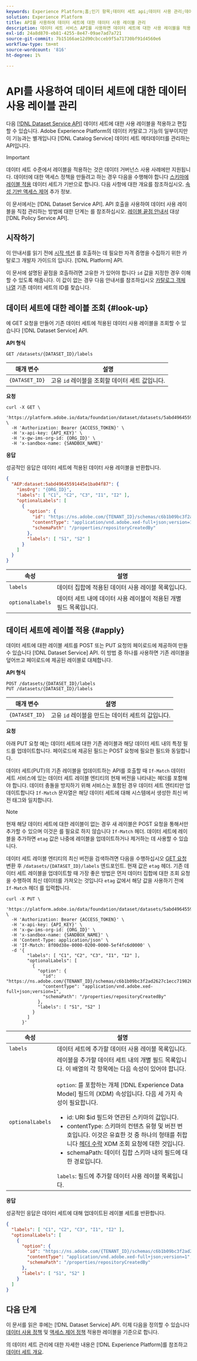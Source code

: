 ```yaml
---
keywords: Experience Platform;홈;인기 항목;데이터 세트 api;데이터 사용 관리;데이터 사용 api
solution: Experience Platform
title: API를 사용하여 데이터 세트에 대한 데이터 사용 레이블 관리
description: 데이터 세트 서비스 API를 사용하면 데이터 세트에 대한 사용 레이블을 적용하고 편집할 수 있습니다. Adobe Experience Platform의 데이터 카탈로그 기능의 일부이지만 데이터 세트 메타데이터를 관리하는 카탈로그 서비스 API와는 별개입니다.
exl-id: 24a8d870-eb81-4255-8e47-09ae7ad7a721
source-git-commit: 7b15166ae12d90cbcceb9f5a71730bf91d4560e6
workflow-type: tm+mt
source-wordcount: '816'
ht-degree: 1%

---
```


# API를 사용하여 데이터 세트에 대한 데이터 사용 레이블 관리

다음 [[!DNL Dataset Service API]](https://www.adobe.io/experience-platform-apis/references/dataset-service/) 데이터 세트에 대한 사용 레이블을 적용하고 편집할 수 있습니다. Adobe Experience Platform의 데이터 카탈로그 기능의 일부이지만 이 기능과는 별개입니다 [!DNL Catalog Service] 데이터 세트 메타데이터를 관리하는 API입니다.

>[!IMPORTANT]
>
>데이터 세트 수준에서 레이블을 적용하는 것은 데이터 거버넌스 사용 사례에만 지원됩니다. 데이터에 대한 액세스 정책을 만들려고 하는 경우 다음을 수행해야 합니다 [스키마에 레이블 적용](../../xdm/tutorials/labels.md) 데이터 세트가 기반으로 합니다. 다음 사항에 대한 개요를 참조하십시오. [속성 기반 액세스 제어](../../access-control/abac/overview.md) 추가 정보.

이 문서에서는 [!DNL Dataset Service API]. API 호출을 사용하여 데이터 사용 레이블을 직접 관리하는 방법에 대한 단계는 를 참조하십시오. [레이블 끝점 안내서](../api/labels.md) 대상 [!DNL Policy Service API].

## 시작하기

이 안내서를 읽기 전에 [시작 섹션](../../catalog/api/getting-started.md) 를 호출하는 데 필요한 자격 증명을 수집하기 위한 카탈로그 개발자 가이드의 입니다. [!DNL Platform] API.

이 문서에 설명된 끝점을 호출하려면 고유한 가 있어야 합니다 `id` 값을 지정한 경우 이해할 수 있도록 해줍니다. 이 값이 없는 경우 다음 안내서를 참조하십시오 [카탈로그 객체 나열](../../catalog/api/list-objects.md) 기존 데이터 세트의 ID를 찾습니다.

## 데이터 세트에 대한 레이블 조회 {#look-up}

에 GET 요청을 만들어 기존 데이터 세트에 적용된 데이터 사용 레이블을 조회할 수 있습니다 [!DNL Dataset Service] API.

**API 형식**

```http
GET /datasets/{DATASET_ID}/labels
```

| 매개 변수 | 설명 |
| --- | --- |
| `{DATASET_ID}` | 고유 `id` 레이블을 조회할 데이터 세트 값입니다. |

**요청**

```shell
curl -X GET \
  'https://platform.adobe.io/data/foundation/dataset/datasets/5abd49645591445e1ba04f87/labels' \
  -H 'Authorization: Bearer {ACCESS_TOKEN}' \
  -H 'x-api-key: {API_KEY}' \
  -H 'x-gw-ims-org-id: {ORG_ID}' \
  -H 'x-sandbox-name: {SANDBOX_NAME}'
```

**응답**

성공적인 응답은 데이터 세트에 적용된 데이터 사용 레이블을 반환합니다.

```json
{
  "AEP:dataset:5abd49645591445e1ba04f87": {
    "imsOrg": "{ORG_ID}",
    "labels": [ "C1", "C2", "C3", "I1", "I2" ],
    "optionalLabels": [
      {
        "option": {
          "id": "https://ns.adobe.com/{TENANT_ID}/schemas/c6b1b09bc3f2ad2627c1ecc719826836",
          "contentType": "application/vnd.adobe.xed-full+json;version=1",
          "schemaPath": "/properties/repositoryCreatedBy"
        },
        "labels": [ "S1", "S2" ]
      }
    ]
  }
}
```

| 속성 | 설명 |
| --- | --- |
| `labels` | 데이터 집합에 적용된 데이터 사용 레이블 목록입니다. |
| `optionalLabels` | 데이터 세트 내에 데이터 사용 레이블이 적용된 개별 필드 목록입니다. |

## 데이터 세트에 레이블 적용 {#apply}

데이터 세트에 대한 레이블 세트를 POST 또는 PUT 요청의 페이로드에 제공하여 만들 수 있습니다 [!DNL Dataset Service] API. 이 방법 중 하나를 사용하면 기존 레이블을 덮어쓰고 페이로드에 제공된 레이블로 대체합니다.

**API 형식**

```http
POST /datasets/{DATASET_ID}/labels
PUT /datasets/{DATASET_ID}/labels
```

| 매개 변수 | 설명 |
| --- | --- |
| `{DATASET_ID}` | 고유 `id` 레이블을 만드는 데이터 세트의 값입니다. |

**요청**

아래 PUT 요청 예는 데이터 세트에 대한 기존 레이블과 해당 데이터 세트 내의 특정 필드를 업데이트합니다. 페이로드에 제공된 필드는 POST 요청에 필요한 필드와 동일합니다.

데이터 세트(PUT)의 기존 레이블을 업데이트하는 API를 호출할 때 `If-Match` 데이터 세트 서비스에 있는 데이터 세트 레이블 엔티티의 현재 버전을 나타내는 헤더를 포함해야 합니다. 데이터 충돌을 방지하기 위해 서비스는 포함된 경우 데이터 세트 엔티티만 업데이트합니다 `If-Match` 문자열은 해당 데이터 세트에 대해 시스템에서 생성한 최신 버전 태그와 일치합니다.

>[!NOTE]
>
>현재 해당 데이터 세트에 대한 레이블이 없는 경우 새 레이블은 POST 요청을 통해서만 추가할 수 있으며 이것은 를 필요로 하지 않습니다 `If-Match` 헤더. 데이터 세트에 레이블을 추가하면 `etag` 값은 나중에 레이블을 업데이트하거나 제거하는 데 사용할 수 있습니다.

데이터 세트 레이블 엔티티의 최신 버전을 검색하려면 다음을 수행하십시오 [GET 요청](#look-up) 변환 후 `/datasets/{DATASET_ID}/labels` 엔드포인트. 현재 값은 `etag` 헤더. 기존 데이터 세트 레이블을 업데이트할 때 가장 좋은 방법은 먼저 데이터 집합에 대한 조회 요청을 수행하여 최신 데이터를 가져오는 것입니다 `etag` 값에서 해당 값을 사용하기 전에 `If-Match` 헤더 를 입력합니다.

```shell
curl -X PUT \
  'https://platform.adobe.io/data/foundation/dataset/datasets/5abd49645591445e1ba04f87/labels' \
  -H 'Authorization: Bearer {ACCESS_TOKEN}' \
  -H 'x-api-key: {API_KEY}' \
  -H 'x-gw-ims-org-id: {ORG_ID}' \
  -H 'x-sandbox-name: {SANDBOX_NAME}' \
  -H 'Content-Type: application/json' \
  -H 'If-Match: 8f00d38e-0000-0200-0000-5ef4fc6d0000' \
  -d '{
        "labels": [ "C1", "C2", "C3", "I1", "I2" ],
        "optionalLabels": [
          {
            "option": {
              "id": "https://ns.adobe.com/{TENANT_ID}/schemas/c6b1b09bc3f2ad2627c1ecc719826836",
              "contentType": "application/vnd.adobe.xed-full+json;version=1",
              "schemaPath": "/properties/repositoryCreatedBy"
            },
            "labels": [ "S1", "S2" ]
          }
        ]
      }'
```

| 속성 | 설명 |
| --- | --- |
| `labels` | 데이터 세트에 추가할 데이터 사용 레이블 목록입니다. |
| `optionalLabels` | 레이블을 추가할 데이터 세트 내의 개별 필드 목록입니다. 이 배열의 각 항목에는 다음 속성이 있어야 합니다. <br/><br/>`option`: 를 포함하는 개체 [!DNL Experience Data Model] 필드의 (XDM) 속성입니다. 다음 세 가지 속성이 필요합니다.<ul><li>id</code>: URI $id</code> 필드와 연관된 스키마의 값입니다.</li><li>contentType</code>: 스키마의 컨텐츠 유형 및 버전 번호입니다. 이것은 유효한 것 중 하나의 형태를 취합니다 <a href="../../xdm/api/getting-started.md#accept">헤더 수락</a> XDM 조회 요청에 대한 것입니다.</li><li>schemaPath</code>: 데이터 집합 스키마 내의 필드에 대한 경로입니다.</li></ul>`labels`: 필드에 추가할 데이터 사용 레이블 목록입니다. |

**응답**

성공적인 응답은 데이터 세트에 대해 업데이트된 레이블 세트를 반환합니다.

```json
{
  "labels": [ "C1", "C2", "C3", "I1", "I2" ],
  "optionalLabels": [
    {
      "option": {
        "id": "https://ns.adobe.com/{TENANT_ID}/schemas/c6b1b09bc3f2ad2627c1ecc719826836",
        "contentType": "application/vnd.adobe.xed-full+json;version=1",
        "schemaPath": "/properties/repositoryCreatedBy"
      },
      "labels": [ "S1", "S2" ]
    }
  ]
}
```

## 다음 단계

이 문서를 읽은 후에는 [!DNL Dataset Service] API. 이제 다음을 정의할 수 있습니다 [데이터 사용 정책](../policies/overview.md) 및 [액세스 제어 정책](../../access-control/abac/ui/policies.md) 적용한 레이블을 기준으로 합니다.

의 데이터 세트 관리에 대한 자세한 내용은 [!DNL Experience Platform]를 참조하고 [데이터 세트 개요](../../catalog/datasets/overview.md).
